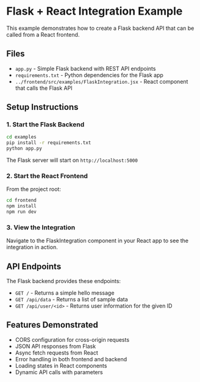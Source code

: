 # Flask + React Integration Example

This example demonstrates how to create a Flask backend API that can be called from a React frontend.

## Files

- `app.py` - Simple Flask backend with REST API endpoints
- `requirements.txt` - Python dependencies for the Flask app
- `../frontend/src/examples/FlaskIntegration.jsx` - React component that calls the Flask API

## Setup Instructions

### 1. Start the Flask Backend

```bash
cd examples
pip install -r requirements.txt
python app.py
```

The Flask server will start on `http://localhost:5000`

### 2. Start the React Frontend

From the project root:

```bash
cd frontend
npm install
npm run dev
```

### 3. View the Integration

Navigate to the FlaskIntegration component in your React app to see the integration in action.

## API Endpoints

The Flask backend provides these endpoints:

- `GET /` - Returns a simple hello message
- `GET /api/data` - Returns a list of sample data
- `GET /api/user/<id>` - Returns user information for the given ID

## Features Demonstrated

- CORS configuration for cross-origin requests
- JSON API responses from Flask
- Async fetch requests from React
- Error handling in both frontend and backend
- Loading states in React components
- Dynamic API calls with parameters